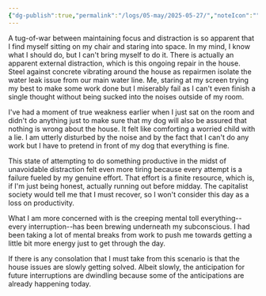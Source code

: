 ```yaml
---
{"dg-publish":true,"permalink":"/logs/05-may/2025-05-27/","noteIcon":"","created":"2025-05-27"}
---
```


A tug-of-war between maintaining focus and distraction is so apparent that I find myself sitting on my chair and staring into space. In my mind, I know what I should do, but I can't bring myself to do it. There is actually an apparent external distraction, which is this ongoing repair in the house. Steel against concrete vibrating around the house as repairmen isolate the water leak issue from our main water line. Me, staring at my screen trying my best to make some work done but I miserably fail as I can't even finish a single thought without being sucked into the noises outside of my room.

I've had a moment of true weakness earlier when I just sat on the room and didn't do anything just to make sure that my dog will also be assured that nothing is wrong about the house. It felt like comforting a worried child with a lie. I am utterly disturbed by the noise and by the fact that I can't do any work but I have to pretend in front of my dog that everything is fine.

This state of attempting to do something productive in the midst of unavoidable distraction felt even more tiring because every attempt is a failure fueled by my genuine effort. That effort is a finite resource, which is, if I'm just being honest, actually running out before midday. The capitalist society would tell me that I must recover, so I won't consider this day as a loss on productivity. 

What I am more concerned with is the creeping mental toll everything--every interruption--has been brewing underneath my subconscious. I had been taking a lot of mental breaks from work to push me towards getting a little bit more energy just to get through the day.

If there is any consolation that I must take from this scenario is that the house issues are slowly getting solved. Albeit slowly, the anticipation for future interruptions are dwindling because some of the anticipations are already happening today.